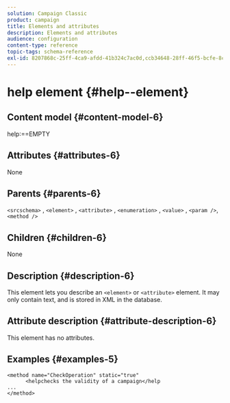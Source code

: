 ```yaml
---
solution: Campaign Classic
product: campaign
title: Elements and attributes
description: Elements and attributes
audience: configuration
content-type: reference
topic-tags: schema-reference
exl-id: 8207868c-25ff-4ca9-afdd-41b324c7ac0d,ccb34648-28ff-46f5-bcfe-8cbb9eba9aa9
---
```

# help element {#help--element}

## Content model {#content-model-6}

help:==EMPTY

## Attributes {#attributes-6}

None

## Parents {#parents-6}

`<srcschema>`  ,  `<element>`   ,   `<attribute>`    ,    `<enumeration>`     ,     `<value>`      ,     `<param />`,      `<method />` 

## Children {#children-6}

None

## Description {#description-6}

This element lets you describe an `<element>`  or  `<attribute>`   element. It may only contain text, and is stored in XML in the database.

## Attribute description {#attribute-description-6}

This element has no attributes.

## Examples {#examples-5}

```
<method name="CheckOperation" static="true"
      <helpchecks the validity of a campaign</help
...
</method> 
```
